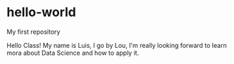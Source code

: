 # hello-world
My first repository

Hello Class!
My name is Luis, I go by Lou, I'm really looking forward to learn mora about Data Science and how to apply it.
